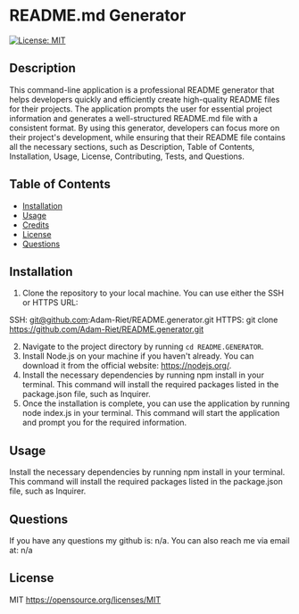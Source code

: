
# README.md Generator

[![License: MIT](https://img.shields.io/badge/License-MIT-yellow.svg)](https://opensource.org/licenses/MIT)
    

## Description
This command-line application is a professional README generator that helps developers quickly and efficiently create high-quality README files for their projects. The application prompts the user for essential project information and generates a well-structured README.md file with a consistent format. By using this generator, developers can focus more on their project's development, while ensuring that their README file contains all the necessary sections, such as Description, Table of Contents, Installation, Usage, License, Contributing, Tests, and Questions.

## Table of Contents
- [Installation](#installation)
- [Usage](#usage)
- [Credits](#credits)
- [License](#license)
- [Questions](#questions)

## Installation
1. Clone the repository to your local machine. You can use either the SSH or HTTPS URL:

SSH: git@github.com:Adam-Riet/README.generator.git
HTTPS: git clone https://github.com/Adam-Riet/README.generator.git

2. Navigate to the project directory by running `cd README.GENERATOR`.
3. Install Node.js on your machine if you haven't already. You can download it from the official website: https://nodejs.org/.
4. Install the necessary dependencies by running npm install in your terminal. This command will install the required packages listed in the package.json file, such as Inquirer.
5. Once the installation is complete, you can use the application by running node index.js in your terminal. This command will start the application and prompt you for the required information.

## Usage
Install the necessary dependencies by running npm install in your terminal. This command will install the required packages listed in the package.json file, such as Inquirer.



## Questions
If you have any questions my github is: n/a. You can also reach me via email at: n/a

## License
MIT https://opensource.org/licenses/MIT
